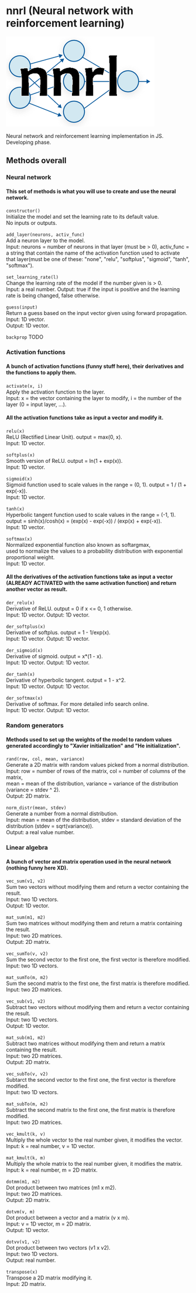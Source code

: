 # nnrl (Neural network with reinforcement learning)
![alt text](logo.png)

Neural network and reinforcement learning implementation in JS.\
Developing phase.

## Methods overall
### Neural network
#### This set of methods is what you will use to create and use the neural network.
```constructor()```\
Initialize the model and set the learning rate to its default value.\
No inputs or outputs.

```add_layer(neurons, activ_func)```\
Add a neuron layer to the model.\
Input: neurons = number of neurons in that layer (must be > 0), activ_func = a string that contain the name of the activation function used to activate that layer(must be one of these: "none", "relu", "softplus", "sigmoid", "tanh", "softmax"). 

```set_learning_rate(l)```\
Change the learning rate of the model if the number given is > 0.\
Input: a real number. Output: true if the input is positive and the learning rate is being changed, false otherwise.

```guess(input)```\
Return a guess based on the input vector given using forward propagation.\
Input: 1D vector.\
Output: 1D vector.

```backprop``` TODO

### Activation functions
#### A bunch of activation functions (funny stuff here), their derivatives and the functions to apply them.
```activate(x, i)```\
Apply the activation function to the layer.\
Input: x = the vector containing the layer to modify, i = the number of the layer (0 = input layer, ...).

#### All the activation functions take as input a vector and modify it.
```relu(x)```\
ReLU (Rectified Linear Unit). output = max(0, x).\
Input: 1D vector.

```softplus(x)```\
Smooth version of ReLU. output = ln(1 + exp(x)).\
Input: 1D vector.

```sigmoid(x)```\
Sigmoid function used to scale values in the range = (0, 1). output = 1 / (1 + exp(-x)).\
Input: 1D vector.

```tanh(x)```\
Hyperbolic tangent function used to scale values in the range = (-1, 1).\
output = sinh(x)/cosh(x) = (exp(x) - exp(-x)) / (exp(x) + exp(-x)).\
Input: 1D vector.

```softmax(x)```\
Normalized exponential function also known as softargmax,\
used to normalize the values to a probability distribution with exponential proportional weight.\
Input: 1D vector.

#### All the derivatives of the activation functions take as input a vector (ALREADY ACTIVATED with the same activation function) and return another vector as result.
```der_relu(x)```\
Derivative of ReLU. output = 0 if x <= 0, 1 otherwise.\
Input: 1D vector. Output: 1D vector.

```der_softplus(x)```\
Derivative of softplus. output = 1 - 1/exp(x). \
Input: 1D vector. Output: 1D vector.

```der_sigmoid(x)```\
Derivative of sigmoid. output = x*(1 - x).\
Input: 1D vector. Output: 1D vector.

```der_tanh(x)```\
Derivative of hyperbolic tangent. output = 1 - x^2.\
Input: 1D vector. Output: 1D vector.

```der_softmax(x)```\
Derivative of softmax. For more detailed info search online.\
Input: 1D vector. Output: 1D vector.

### Random generators
#### Methods used to set up the weights of the model to random values generated accordingly to "Xavier initialization" and "He initialization".
```rand(row, col, mean, variance)```\
Generate a 2D matrix with random values picked from a normal distribution.\
Input: row = number of rows of the matrix, col = number of columns of the matrix,\
mean = mean of the distribution, variance = variance of the distribution (variance = stdev ^ 2).\
Output: 2D matrix.

```norm_distr(mean, stdev)```\
Generate a number from a normal distribution.\
Input: mean = mean of the distribution, stdev = standard deviation of the distribution (stdev = sqrt(variance)).\
Output: a real value number.

### Linear algebra
#### A bunch of vector and matrix operation used in the neural network (nothing funny here XD).
```vec_sum(v1, v2)```\
Sum two vectors without modifying them and return a vector containing the result.\
Input: two 1D vectors.\
Output: 1D vector.

```mat_sum(m1, m2)```\
Sum two matrices without modifying them and return a matrix containing the result.\
Input: two 2D matrices.\
Output: 2D matrix.

```vec_sumTo(v, v2)```\
Sum the second vector to the first one, the first vector is therefore modified.\
Input: two 1D vectors.

```mat_sumTo(m, m2)```\
Sum the second matrix to the first one, the first matrix is therefore modified.\
Input: two 2D matrices.

```vec_sub(v1, v2)```\
Subtract two vectors without modifying them and return a vector containing the result.\
Input: two 1D vectors.\
Output: 1D vector.

```mat_sub(m1, m2)```\
Subtract two matrices without modifying them and return a matrix containing the result.\
Input: two 2D matrices.\
Output: 2D matrix.

```vec_subTo(v, v2)```\
Subtarct the second vector to the first one, the first vector is therefore modified.\
Input: two 1D vectors.

```mat_subTo(m, m2)```\
Subtract the second matrix to the first one, the first matrix is therefore modified.\
Input: two 2D matrices.

```vec_kmult(k, v)```\
Multiply the whole vector to the real number given, it modifies the vector.\
Input: k = real number, v = 1D vector.

```mat_kmult(k, m)```\
Multiply the whole matrix to the real number given, it modifies the matrix.\
Input: k = real number, m = 2D matrix.

```dotmm(m1, m2)```\
Dot product between two matrices (m1 x m2).\
Input: two 2D matrices.\
Output: 2D matrix.

```dotvm(v, m)```\
Dot product between a vector and a matrix (v x m).\
Input: v = 1D vector, m = 2D matrix.\
Output: 1D vector.

```dotvv(v1, v2)```\
Dot product between two vectors (v1 x v2).\
Input: two 1D vectors.\
Output: real number.

```transpose(x)```\
Transpose a 2D matrix modifying it.\
Input: 2D matrix.
